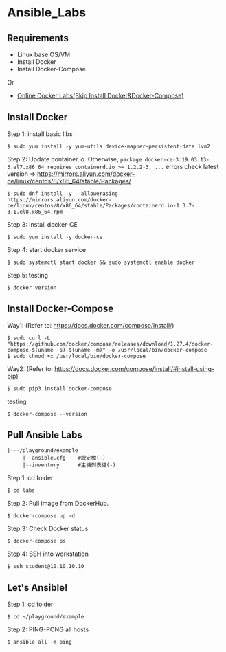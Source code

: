 # Ansible_Labs


## Requirements
- Linux base OS/VM
- Install Docker
- Install Docker-Compose

Or

- [Online Docker Labs(Skip Install Docker&Docker-Compose)](https://labs.play-with-docker.com/)



## Install Docker
Step 1: install basic libs
```
$ sudo yum install -y yum-utils device-mapper-persistent-data lvm2
```

Step 2: Update container.io. Otherwise, `package docker-ce-3:19.03.13-3.el7.x86_64 requires containerd.io >= 1.2.2-3, ...` errors
check latest version => https://mirrors.aliyun.com/docker-ce/linux/centos/8/x86_64/stable/Packages/
```
$ sudo dnf install -y --allowerasing https://mirrors.aliyun.com/docker-ce/linux/centos/8/x86_64/stable/Packages/containerd.io-1.3.7-3.1.el8.x86_64.rpm
```

Step 3: Install docker-CE
```
$ sudo yum install -y docker-ce
```

Step 4: start docker service
```
$ sudo systemctl start docker && sudo systemctl enable docker
```

Step 5: testing
```
$ docker version
```



## Install Docker-Compose
Way1: (Refer to: https://docs.docker.com/compose/install/)
```
$ sudo curl -L "https://github.com/docker/compose/releases/download/1.27.4/docker-compose-$(uname -s)-$(uname -m)" -o /usr/local/bin/docker-compose
$ sudo chmod +x /usr/local/bin/docker-compose
```

Way2: (Refer to: https://docs.docker.com/compose/install/#install-using-pip)
```
$ sudo pip3 install docker-compose
```

testing
```
$ docker-compose --version
```



## Pull Ansible Labs

```
|---/playground/example
     |--ansible.cfg    #設定檔(-)
     |--inventory      #主機列表檔(-)
```

Step 1: cd folder
```
$ cd labs
```

Step 2: Pull image from DockerHub.
 
```
$ docker-compose up -d
```

Step 3: Check Docker status
 ```
 $ docker-compose ps
 ```

Step 4: SSH into workstation
```
$ ssh student@10.10.10.10
```



## Let's Ansible!
Step 1: cd folder
```
$ cd ~/playground/example
```

Step 2: PING-PONG all hosts
```
$ ansible all -m ping
```
